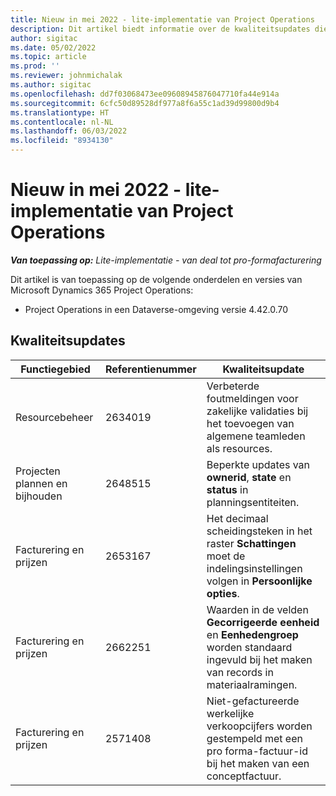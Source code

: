 ```yaml
---
title: Nieuw in mei 2022 - lite-implementatie van Project Operations
description: Dit artikel biedt informatie over de kwaliteitsupdates die beschikbaar zijn in de versie van de Microsoft Dynamics 365 Project Operations Lite-implementatie van mei 2022.
author: sigitac
ms.date: 05/02/2022
ms.topic: article
ms.prod: ''
ms.reviewer: johnmichalak
ms.author: sigitac
ms.openlocfilehash: dd7f03068473ee09608945876047710fa44e914a
ms.sourcegitcommit: 6cfc50d89528df977a8f6a55c1ad39d99800d9b4
ms.translationtype: HT
ms.contentlocale: nl-NL
ms.lasthandoff: 06/03/2022
ms.locfileid: "8934130"
---
```

# <a name="whats-new-may-2022---project-operations-lite-deployment"></a>Nieuw in mei 2022 - lite-implementatie van Project Operations

_**Van toepassing op:** Lite-implementatie - van deal tot pro-formafacturering_

Dit artikel is van toepassing op de volgende onderdelen en versies van Microsoft Dynamics 365 Project Operations:

- Project Operations in een Dataverse-omgeving versie 4.42.0.70

## <a name="quality-updates"></a>Kwaliteitsupdates

| Functiegebied | Referentienummer | Kwaliteitsupdate |
| --- | --- | --- |
| Resourcebeheer | 2634019 | Verbeterde foutmeldingen voor zakelijke validaties bij het toevoegen van algemene teamleden als resources. |
| Projecten plannen en bijhouden | 2648515 | Beperkte updates van **ownerid**, **state** en **status** in planningsentiteiten. |
| Facturering en prijzen | 2653167 | Het decimaal scheidingsteken in het raster **Schattingen** moet de indelingsinstellingen volgen in **Persoonlijke opties**. |
| Facturering en prijzen| 2662251 | Waarden in de velden **Gecorrigeerde eenheid** en **Eenhedengroep** worden standaard ingevuld bij het maken van records in materiaalramingen. |
| Facturering en prijzen| 2571408 | Niet-gefactureerde werkelijke verkoopcijfers worden gestempeld met een pro forma-factuur-id bij het maken van een conceptfactuur. |
